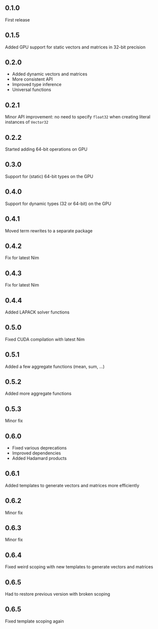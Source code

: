 ## 0.1.0

First release

## 0.1.5

Added GPU support for static vectors and matrices in 32-bit precision

## 0.2.0

* Added dynamic vectors and matrices
* More consistent API
* Improved type inference
* Universal functions

## 0.2.1

Minor API improvement: no need to specify `float32` when creating literal
instances of `Vector32`

## 0.2.2

Started adding 64-bit operations on GPU

## 0.3.0

Support for (static) 64-bit types on the GPU

## 0.4.0

Support for dynamic types (32 or 64-bit) on the GPU

## 0.4.1

Moved term rewrites to a separate package

## 0.4.2

Fix for latest Nim

## 0.4.3

Fix for latest Nim

## 0.4.4

Added LAPACK solver functions

## 0.5.0

Fixed CUDA compilation with latest Nim

## 0.5.1

Added a few aggregate functions (mean, sum, ...)

## 0.5.2

Added more aggregate functions

## 0.5.3

Minor fix

## 0.6.0

* Fixed various deprecations
* Improved dependencies
* Added Hadamard products

## 0.6.1

Added templates to generate vectors and matrices more efficiently

## 0.6.2

Minor fix

## 0.6.3

Minor fix

## 0.6.4

Fixed weird scoping with new templates to generate vectors and matrices

## 0.6.5

Had to restore previous version with broken scoping

## 0.6.5

Fixed template scoping again